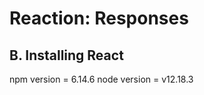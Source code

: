 Reaction: Responses
===================

B. Installing React
-------------------

npm version = 6.14.6
node version = v12.18.3

